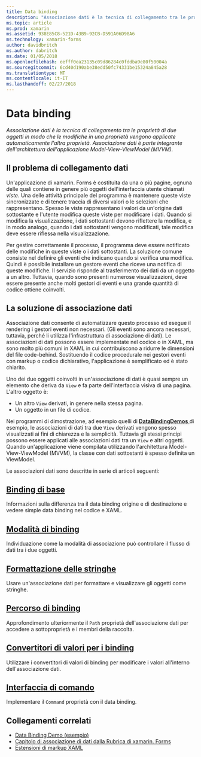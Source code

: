 ```yaml
---
title: Data binding
description: "Associazione dati è la tecnica di collegamento tra le proprietà di due oggetti in modo che le modifiche in una proprietà vengono applicate automaticamente l'altra proprietà. Associazione dati è parte integrante dell'architettura dell'applicazione Model-View-ViewModel (MVVM)."
ms.topic: article
ms.prod: xamarin
ms.assetid: 938E85C8-521D-43B9-92CB-D591A06D98A6
ms.technology: xamarin-forms
author: davidbritch
ms.author: dabritch
ms.date: 01/05/2018
ms.openlocfilehash: eefff0ea23135c09d86284c0fddba9e80f50004a
ms.sourcegitcommit: 6cd40d190abe38edd50fc74331be15324a845a28
ms.translationtype: MT
ms.contentlocale: it-IT
ms.lasthandoff: 02/27/2018
---
```

# <a name="data-binding"></a>Data binding

_Associazione dati è la tecnica di collegamento tra le proprietà di due oggetti in modo che le modifiche in una proprietà vengono applicate automaticamente l'altra proprietà. Associazione dati è parte integrante dell'architettura dell'applicazione Model-View-ViewModel (MVVM)._

## <a name="the-data-linking-problem"></a>Il problema di collegamento dati

Un'applicazione di xamarin. Forms è costituita da una o più pagine, ognuna delle quali contiene in genere più oggetti dell'interfaccia utente chiamati *viste*. Una delle attività principale del programma è mantenere queste viste sincronizzate e di tenere traccia di diversi valori o le selezioni che rappresentano. Spesso le viste rappresentano i valori da un'origine dati sottostante e l'utente modifica queste viste per modificare i dati. Quando si modifica la visualizzazione, i dati sottostanti devono riflettere la modifica, e in modo analogo, quando i dati sottostanti vengono modificati, tale modifica deve essere riflessa nella visualizzazione.

Per gestire correttamente il processo, il programma deve essere notificato delle modifiche in queste viste o i dati sottostanti. La soluzione comune consiste nel definire gli eventi che indicano quando si verifica una modifica. Quindi è possibile installare un gestore eventi che riceve una notifica di queste modifiche. Il servizio risponde al trasferimento dei dati da un oggetto a un altro. Tuttavia, quando sono presenti numerose visualizzazioni, deve essere presente anche molti gestori di eventi e una grande quantità di codice ottiene coinvolti.

## <a name="the-data-binding-solution"></a>La soluzione di associazione dati

Associazione dati consente di automatizzare questo processo ed esegue il rendering i gestori eventi non necessari. (Gli eventi sono ancora necessari, tuttavia, perché li utilizza l'infrastruttura di associazione di dati). Le associazioni di dati possono essere implementate nel codice o in XAML, ma sono molto più comuni in XAML in cui contribuiscono a ridurre le dimensioni del file code-behind. Sostituendo il codice procedurale nei gestori eventi con markup o codice dichiarativo, l'applicazione è semplificato ed è stato chiarito.

Uno dei due oggetti coinvolti in un'associazione di dati è quasi sempre un elemento che deriva da `View` e fa parte dell'interfaccia visiva di una pagina. L'altro oggetto è:

- Un altro `View` derivati, in genere nella stessa pagina.
- Un oggetto in un file di codice.

Nei programmi di dimostrazione, ad esempio quelli di [ **DataBindingDemos** ](https://developer.xamarin.com/samples/xamarin-forms/DataBindingDemos/) di esempio, le associazioni di dati tra due `View` derivati vengono spesso visualizzati ai fini di chiarezza e la semplicità. Tuttavia gli stessi principi possono essere applicati alle associazioni dati tra un `View` e altri oggetti. Quando un'applicazione viene compilata utilizzando l'architettura Model-View-ViewModel (MVVM), la classe con dati sottostanti è spesso definita un ViewModel.

Le associazioni dati sono descritte in serie di articoli seguenti:

## <a name="basic-bindingsbasic-bindingsmd"></a>[Binding di base](basic-bindings.md)

Informazioni sulla differenza tra il data binding origine e di destinazione e vedere simple data binding nel codice e XAML.

## <a name="binding-modebinding-modemd"></a>[Modalità di binding](binding-mode.md)

Individuazione come la modalità di associazione può controllare il flusso di dati tra i due oggetti.

## <a name="string-formattingstring-formattingmd"></a>[Formattazione delle stringhe](string-formatting.md)

Usare un'associazione dati per formattare e visualizzare gli oggetti come stringhe.

## <a name="binding-pathbinding-pathmd"></a>[Percorso di binding](binding-path.md)

Approfondimento ulteriormente il `Path` proprietà dell'associazione dati per accedere a sottoproprietà e i membri della raccolta.

## <a name="binding-value-convertersconvertersmd"></a>[Convertitori di valori per i binding](converters.md)

Utilizzare i convertitori di valori di binding per modificare i valori all'interno dell'associazione dati.

## <a name="the-command-interfacecommandingmd"></a>[Interfaccia di comando](commanding.md)

Implementare il `Command` proprietà con il data binding.



## <a name="related-links"></a>Collegamenti correlati

- [Data Binding Demo (esempio)](https://developer.xamarin.com/samples/xamarin-forms/DataBindingDemos/)
- [Capitolo di associazione di dati dalla Rubrica di xamarin. Forms](~/xamarin-forms/creating-mobile-apps-xamarin-forms/summaries/chapter16.md)
- [Estensioni di markup XAML](~/xamarin-forms/xaml/markup-extensions/index.md)
